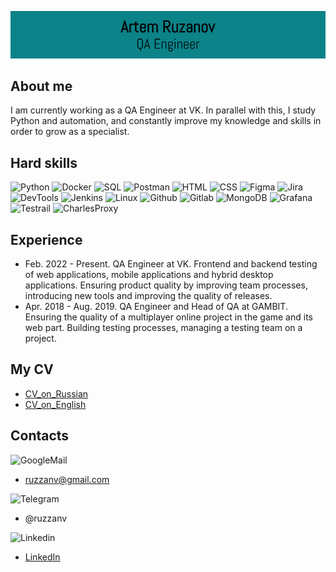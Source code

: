 ![Header](https://github.com/ruzanv/ruzanv/blob/master/assets/logotypeGIT3.png)

## About me
I am currently working as a QA Engineer at VK. In parallel with this, I study Python and automation, and constantly improve my knowledge and skills in order to grow as a specialist.

## Hard skills
![Python](https://img.shields.io/badge/-Python-090909?style=for-the-badge&logo=python)
![Docker](https://img.shields.io/badge/-Docker-090909?style=for-the-badge&logo=docker)
![SQL](https://img.shields.io/badge/-SQL-090909?style=for-the-badge&logo=postgresql)
![Postman](https://img.shields.io/badge/-Postman-090909?style=for-the-badge&logo=postman)
![HTML](https://img.shields.io/badge/-HTML-090909?style=for-the-badge&logo=html5)
![CSS](https://img.shields.io/badge/-CSS-090909?style=for-the-badge&logo=css3)
![Figma](https://img.shields.io/badge/-Figma-090909?style=for-the-badge&logo=figma)
![Jira](https://img.shields.io/badge/-Jira-090909?style=for-the-badge&logo=jira)
![DevTools](https://img.shields.io/badge/-DevTools-090909?style=for-the-badge&logo=googlechrome)
![Jenkins](https://img.shields.io/badge/-Jenkins-090909?style=for-the-badge&logo=jenkins)
![Linux](https://img.shields.io/badge/-Linux-090909?style=for-the-badge&logo=linux)
![Github](https://img.shields.io/badge/-GitHub-090909?style=for-the-badge&logo=github)
![Gitlab](https://img.shields.io/badge/-Gitlab-090909?style=for-the-badge&logo=gitlab)
![MongoDB](https://img.shields.io/badge/-MongoDB-090909?style=for-the-badge&logo=mongodb)
![Grafana](https://img.shields.io/badge/-Grafana-090909?style=for-the-badge&logo=grafana)
![Testrail](https://img.shields.io/badge/-TestRail-090909?style=for-the-badge&logo=testrail)
![CharlesProxy](https://img.shields.io/badge/-CharlesProxy-090909?style=for-the-badge&logo=charlesproxy)

## Experience
- Feb. 2022 - Present.
QA Engineer at VK. Frontend and backend testing of web applications, mobile applications and hybrid desktop applications. Ensuring product quality by improving team processes, introducing new tools and improving the quality of releases.
- Apr. 2018 - Aug. 2019. QA Engineer and Head of QA at GAMBIT. Ensuring the quality of a multiplayer online project in the game and its web part. 
Building testing processes, managing a testing team on a project.
## My CV
- [CV_on_Russian]()
- [CV_on_English]()

## Contacts

![GoogleMail](https://img.shields.io/badge/-GMail-090909?style=for-the-badge&logo=gmail)
- ruzzanv@gmail.com

![Telegram](https://img.shields.io/badge/-Telegram-090909?style=for-the-badge&logo=telegram)
- @ruzzanv

![Linkedin](https://img.shields.io/badge/-Linkedin-090909?style=for-the-badge&logo=linkedin)
- [LinkedIn](https://www.linkedin.com/in/ruzanv/)
